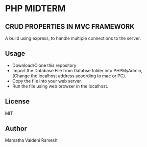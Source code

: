 # PHP MIDTERM 
## CRUD PROPERTIES IN MVC FRAMEWORK
A build using express, to handle multiple connections to the server. 

## Usage
* Download/Clone this repository
* Import the Database File from Databse folder into PHPMyAdmin, (Change the localhost address acoording to mac or PC).
* Copy the file into your web server. 
* Run the file using web browser in the localhost.

## License
MIT

## Author
Mamatha Vaidehi Ramesh
